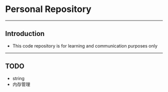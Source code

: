 # Personal Repository

***

## Introduction

+ This code repository is for learning and communication purposes only

***

## TODO

+ string
+ 内存管理
